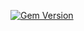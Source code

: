 [![Gem Version](https://badge.fury.io/rb/ember-auth-module-auth_redirectable-rails.png)](http://badge.fury.io/rb/ember-auth-module-auth_redirectable-rails)
